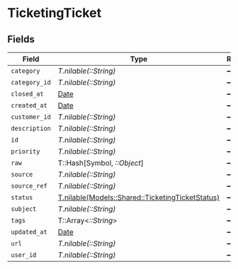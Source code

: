 # TicketingTicket


## Fields

| Field                                                                                            | Type                                                                                             | Required                                                                                         | Description                                                                                      |
| ------------------------------------------------------------------------------------------------ | ------------------------------------------------------------------------------------------------ | ------------------------------------------------------------------------------------------------ | ------------------------------------------------------------------------------------------------ |
| `category`                                                                                       | *T.nilable(::String)*                                                                            | :heavy_minus_sign:                                                                               | N/A                                                                                              |
| `category_id`                                                                                    | *T.nilable(::String)*                                                                            | :heavy_minus_sign:                                                                               | N/A                                                                                              |
| `closed_at`                                                                                      | [Date](https://ruby-doc.org/stdlib-2.6.1/libdoc/date/rdoc/Date.html)                             | :heavy_minus_sign:                                                                               | N/A                                                                                              |
| `created_at`                                                                                     | [Date](https://ruby-doc.org/stdlib-2.6.1/libdoc/date/rdoc/Date.html)                             | :heavy_minus_sign:                                                                               | N/A                                                                                              |
| `customer_id`                                                                                    | *T.nilable(::String)*                                                                            | :heavy_minus_sign:                                                                               | N/A                                                                                              |
| `description`                                                                                    | *T.nilable(::String)*                                                                            | :heavy_minus_sign:                                                                               | N/A                                                                                              |
| `id`                                                                                             | *T.nilable(::String)*                                                                            | :heavy_minus_sign:                                                                               | N/A                                                                                              |
| `priority`                                                                                       | *T.nilable(::String)*                                                                            | :heavy_minus_sign:                                                                               | N/A                                                                                              |
| `raw`                                                                                            | T::Hash[Symbol, *::Object*]                                                                      | :heavy_minus_sign:                                                                               | N/A                                                                                              |
| `source`                                                                                         | *T.nilable(::String)*                                                                            | :heavy_minus_sign:                                                                               | N/A                                                                                              |
| `source_ref`                                                                                     | *T.nilable(::String)*                                                                            | :heavy_minus_sign:                                                                               | N/A                                                                                              |
| `status`                                                                                         | [T.nilable(Models::Shared::TicketingTicketStatus)](../../models/shared/ticketingticketstatus.md) | :heavy_minus_sign:                                                                               | N/A                                                                                              |
| `subject`                                                                                        | *T.nilable(::String)*                                                                            | :heavy_minus_sign:                                                                               | N/A                                                                                              |
| `tags`                                                                                           | T::Array<*::String*>                                                                             | :heavy_minus_sign:                                                                               | N/A                                                                                              |
| `updated_at`                                                                                     | [Date](https://ruby-doc.org/stdlib-2.6.1/libdoc/date/rdoc/Date.html)                             | :heavy_minus_sign:                                                                               | N/A                                                                                              |
| `url`                                                                                            | *T.nilable(::String)*                                                                            | :heavy_minus_sign:                                                                               | N/A                                                                                              |
| `user_id`                                                                                        | *T.nilable(::String)*                                                                            | :heavy_minus_sign:                                                                               | N/A                                                                                              |